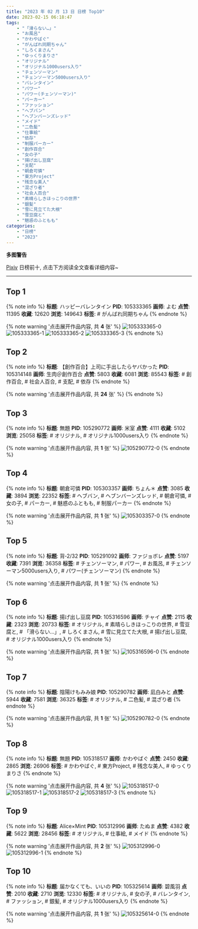 ```yaml
---
title: "2023 年 02 月 13 日 日榜 Top10"
date: 2023-02-15 06:18:47
tags:
    - "「滑らない…」"
    - "お風呂"
    - "かわやばぐ"
    - "がんばれ同期ちゃん"
    - "しろくまさん"
    - "ゆっくりまりさ"
    - "オリジナル"
    - "オリジナル1000users入り"
    - "チェンソーマン"
    - "チェンソーマン5000users入り"
    - "バレンタイン"
    - "パワー"
    - "パワー(チェンソーマン)"
    - "パーカー"
    - "ファッション"
    - "ヘブバン"
    - "ヘブンバーンズレッド"
    - "メイド"
    - "二色髪"
    - "仕事絵"
    - "依存"
    - "制服パーカー"
    - "創作百合"
    - "女の子"
    - "揚げ出し豆腐"
    - "支配"
    - "朝倉可憐"
    - "東方Project"
    - "残念な美人"
    - "混ざり者"
    - "社会人百合"
    - "素晴らしきほっこりの世界"
    - "銀髪"
    - "雪に見立てた大根"
    - "雪豆腐と"
    - "魅惑のふともも"
categories:
    - "日榜"
    - "2023"
---
```


<i class="fa fa-triangle-exclamation"></i>**多图警告**<i class="fa fa-triangle-exclamation"></i>

[Pixiv](https://www.pixiv.net/) 日榜前十, 点击下方阅读全文查看详细内容~

<!-- more -->

---

## Top 1

{% note info %}
**标题**: ハッピーバレンタイン
**PID**: 105333365 **画师**: よむ
**点赞**: 11395 **收藏**: 12620 **浏览**: 149643
**标签**: # がんばれ同期ちゃん
{% endnote %}

{% note warning '点击展开作品内容, 共 **4** 张' %}
![105333365-0](https://i.pixiv.re/img-original/img/2023/02/13/08/18/39/105333365_p0.png)
![105333365-1](https://i.pixiv.re/img-original/img/2023/02/13/08/18/39/105333365_p1.png)
![105333365-2](https://i.pixiv.re/img-original/img/2023/02/13/08/18/39/105333365_p2.png)
![105333365-3](https://i.pixiv.re/img-original/img/2023/02/13/08/18/39/105333365_p3.png)
{% endnote %}

## Top 2

{% note info %}
**标题**: 【創作百合】上司に手出したらヤバかった
**PID**: 105314148 **画师**: 生肉＠創作百合
**点赞**: 5803 **收藏**: 6081 **浏览**: 85543
**标签**: # 創作百合, # 社会人百合, # 支配, # 依存
{% endnote %}

{% note warning '点击展开作品内容, 共 **24** 张' %}
{% endnote %}

## Top 3

{% note info %}
**标题**: 無題
**PID**: 105290772 **画师**: 米室
**点赞**: 4111 **收藏**: 5102 **浏览**: 25058
**标签**: # オリジナル, # オリジナル1000users入り
{% endnote %}

{% note warning '点击展开作品内容, 共 **1** 张' %}
![105290772-0](https://i.pixiv.re/img-original/img/2023/02/12/00/00/51/105290772_p0.jpg)
{% endnote %}

## Top 4

{% note info %}
**标题**: 朝倉可憐
**PID**: 105303357 **画师**: ちょん＊
**点赞**: 3085 **收藏**: 3894 **浏览**: 22352
**标签**: # ヘブバン, # ヘブンバーンズレッド, # 朝倉可憐, # 女の子, # パーカー, # 魅惑のふともも, # 制服パーカー
{% endnote %}

{% note warning '点击展开作品内容, 共 **1** 张' %}
![105303357-0](https://i.pixiv.re/img-original/img/2023/02/12/12/11/09/105303357_p0.png)
{% endnote %}

## Top 5

{% note info %}
**标题**: 背‐2/32
**PID**: 105291092 **画师**: ファジョボレ
**点赞**: 5197 **收藏**: 7391 **浏览**: 36358
**标签**: # チェンソーマン, # パワー, # お風呂, # チェンソーマン5000users入り, # パワー(チェンソーマン)
{% endnote %}

{% note warning '点击展开作品内容, 共 **1** 张' %}
{% endnote %}

## Top 6

{% note info %}
**标题**: 揚げ出し豆腐
**PID**: 105316596 **画师**: チャイ
**点赞**: 2115 **收藏**: 2323 **浏览**: 20733
**标签**: # オリジナル, # 素晴らしきほっこりの世界, # 雪豆腐と, # 「滑らない…」, # しろくまさん, # 雪に見立てた大根, # 揚げ出し豆腐, # オリジナル1000users入り
{% endnote %}

{% note warning '点击展开作品内容, 共 **1** 张' %}
![105316596-0](https://i.pixiv.re/img-original/img/2023/02/12/20/30/01/105316596_p0.png)
{% endnote %}

## Top 7

{% note info %}
**标题**: 陰陽けもみみ娘
**PID**: 105290782 **画师**: 凪白みと
**点赞**: 5944 **收藏**: 7581 **浏览**: 36325
**标签**: # オリジナル, # 二色髪, # 混ざり者
{% endnote %}

{% note warning '点击展开作品内容, 共 **1** 张' %}
![105290782-0](https://i.pixiv.re/img-original/img/2023/02/12/00/00/54/105290782_p0.png)
{% endnote %}

## Top 8

{% note info %}
**标题**: 無題
**PID**: 105318517 **画师**: かわやばぐ
**点赞**: 2450 **收藏**: 2865 **浏览**: 26906
**标签**: # かわやばぐ, # 東方Project, # 残念な美人, # ゆっくりまりさ
{% endnote %}

{% note warning '点击展开作品内容, 共 **4** 张' %}
![105318517-0](https://i.pixiv.re/img-original/img/2023/02/12/21/18/58/105318517_p0.jpg)
![105318517-1](https://i.pixiv.re/img-original/img/2023/02/12/21/18/58/105318517_p1.jpg)
![105318517-2](https://i.pixiv.re/img-original/img/2023/02/12/21/18/58/105318517_p2.jpg)
![105318517-3](https://i.pixiv.re/img-original/img/2023/02/12/21/18/58/105318517_p3.jpg)
{% endnote %}

## Top 9

{% note info %}
**标题**: Alice×Mint
**PID**: 105312996 **画师**: たぬま
**点赞**: 4382 **收藏**: 5622 **浏览**: 28456
**标签**: # オリジナル, # 仕事絵, # メイド
{% endnote %}

{% note warning '点击展开作品内容, 共 **2** 张' %}
![105312996-0](https://i.pixiv.re/img-original/img/2023/02/12/18/39/22/105312996_p0.jpg)
![105312996-1](https://i.pixiv.re/img-original/img/2023/02/12/18/39/22/105312996_p1.jpg)
{% endnote %}

## Top 10

{% note info %}
**标题**: 届かなくても、いいの
**PID**: 105325614 **画师**: 碧風羽
**点赞**: 2010 **收藏**: 2710 **浏览**: 12330
**标签**: # オリジナル, # 女の子, # バレンタイン, # ファッション, # 銀髪, # オリジナル1000users入り
{% endnote %}

{% note warning '点击展开作品内容, 共 **1** 张' %}
![105325614-0](https://i.pixiv.re/img-original/img/2023/02/13/00/02/18/105325614_p0.jpg)
{% endnote %}
